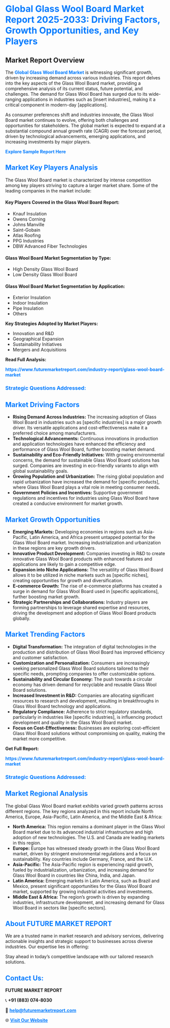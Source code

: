 <h1 style="color: #007BFF;">Global Glass Wool Board Market Report 2025-2033: Driving Factors, Growth Opportunities, and Key Players</h1>

<section id="overview">
<h2>Market Report Overview</h2>
<p>The <a href="https://www.futuremarketreport.com/industry-report/glass-wool-board-market" style="color: #007BFF; text-decoration: none;"><strong>Global Glass Wool Board Market</strong></a> is witnessing significant growth, driven by increasing demand across various industries. This report delves into the key aspects of the Glass Wool Board market, providing a comprehensive analysis of its current status, future potential, and challenges. The demand for Glass Wool Board has surged due to its wide-ranging applications in industries such as [insert industries], making it a critical component in modern-day [applications].</p>
<p>As consumer preferences shift and industries innovate, the Glass Wool Board market continues to evolve, offering both challenges and opportunities for stakeholders. The global market is expected to expand at a substantial compound annual growth rate (CAGR) over the forecast period, driven by technological advancements, emerging applications, and increasing investments by major players.</p>
</section>

<section id="overview">
<p><a href="https://www.futuremarketreport.com/request-sample/reportId=88692" style="color: #007BFF; text-decoration: none;"><strong>Explore Sample Report Here</strong></a></p>
</section>

<section id="key-players">
<h2 style="color: #007BFF;">Market Key Players Analysis</h2>
<p>The Glass Wool Board market is characterized by intense competition among key players striving to capture a larger market share. Some of the leading companies in the market include:</p>
<h4>Key Players Covered in the Glass Wool Board Report:</h4>
<ul><li>Knauf Insulation</li><li>Owens Corning</li><li>Johns Manville</li><li>Saint-Gobain</li><li>Atlas Roofing</li><li>PPG Industries</li><li>DBW Advanced Fiber Technologies</li></ul>
<h4>Glass Wool Board Market Segmentation by Type:</h4>
<ul><li>High Density Glass Wool Board</li><li>Low Density Glass Wool Board</li></ul>

<h4>Glass Wool Board Market Segmentation by Application:</h4>
<ul><li>Exterior Insulation</li><li>Indoor Insulation</li><li>Pipe Insulation</li><li>Others</li></ul>
<p><strong>Key Strategies Adopted by Market Players:</strong></p>
<ul>
<li>Innovation and R&D</li>
<li>Geographical Expansion</li>
<li>Sustainability Initiatives</li>
<li>Mergers and Acquisitions</li>
</ul>
</section>

<section>
<p><strong>Read Full Analysis: </strong></p><a href="https://www.futuremarketreport.com/industry-report/glass-wool-board-market" style="color: #007BFF; text-decoration: none;"><strong>https://www.futuremarketreport.com/industry-report/glass-wool-board-market</strong></a>
<h3 style="color: #007BFF;">Strategic Questions Addressed:</h3>
</section>

<section id="driving-factors">
<h2 style="color: #007BFF;">Market Driving Factors</h2>
<ul>
<li><strong>Rising Demand Across Industries:</strong> The increasing adoption of Glass Wool Board in industries such as [specific industries] is a major growth driver. Its versatile applications and cost-effectiveness make it a preferred choice among manufacturers.</li>
<li><strong>Technological Advancements:</strong> Continuous innovations in production and application technologies have enhanced the efficiency and performance of Glass Wool Board, further boosting market demand.</li>
<li><strong>Sustainability and Eco-Friendly Initiatives:</strong> With growing environmental concerns, the demand for sustainable Glass Wool Board solutions has surged. Companies are investing in eco-friendly variants to align with global sustainability goals.</li>
<li><strong>Growing Population and Urbanization:</strong> The rising global population and rapid urbanization have increased the demand for [specific products], where Glass Wool Board plays a vital role in meeting consumer needs.</li>
<li><strong>Government Policies and Incentives:</strong> Supportive government regulations and incentives for industries using Glass Wool Board have created a conducive environment for market growth.</li>
</ul>
</section>

<section id="growth-opportunities">
<h2 style="color: #007BFF;">Market Growth Opportunities</h2>
<ul>
<li><strong>Emerging Markets:</strong> Developing economies in regions such as Asia-Pacific, Latin America, and Africa present untapped potential for the Glass Wool Board market. Increasing industrialization and urbanization in these regions are key growth drivers.</li>
<li><strong>Innovative Product Development:</strong> Companies investing in R&D to create innovative Glass Wool Board products with enhanced features and applications are likely to gain a competitive edge.</li>
<li><strong>Expansion into Niche Applications:</strong> The versatility of Glass Wool Board allows it to be utilized in niche markets such as [specific niches], creating opportunities for growth and diversification.</li>
<li><strong>E-commerce Growth:</strong> The rise of e-commerce platforms has created a surge in demand for Glass Wool Board used in [specific applications], further boosting market growth.</li>
<li><strong>Strategic Partnerships and Collaborations:</strong> Industry players are forming partnerships to leverage shared expertise and resources, driving the development and adoption of Glass Wool Board products globally.</li>
</ul>
</section>

<section id="trending-factors">
<h2 style="color: #007BFF;">Market Trending Factors</h2>
<ul>
<li><strong>Digital Transformation:</strong> The integration of digital technologies in the production and distribution of Glass Wool Board has improved efficiency and customer satisfaction.</li>
<li><strong>Customization and Personalization:</strong> Consumers are increasingly seeking personalized Glass Wool Board solutions tailored to their specific needs, prompting companies to offer customizable options.</li>
<li><strong>Sustainability and Circular Economy:</strong> The push towards a circular economy has driven demand for recyclable and reusable Glass Wool Board solutions.</li>
<li><strong>Increased Investment in R&D:</strong> Companies are allocating significant resources to research and development, resulting in breakthroughs in Glass Wool Board technology and applications.</li>
<li><strong>Regulatory Compliance:</strong> Adherence to strict regulatory standards, particularly in industries like [specific industries], is influencing product development and quality in the Glass Wool Board market.</li>
<li><strong>Focus on Cost-Effectiveness:</strong> Businesses are exploring cost-efficient Glass Wool Board solutions without compromising on quality, making the market more competitive.</li>
</ul>
</section>

<section>
<p><strong>Get Full Report: </strong></p><a href="https://www.futuremarketreport.com/industry-report/glass-wool-board-market" style="color: #007BFF; text-decoration: none;"><strong>https://www.futuremarketreport.com/industry-report/glass-wool-board-market</strong></a>
<h3 style="color: #007BFF;">Strategic Questions Addressed:</h3>
</section>


<section id="regional-analysis">
<h2 style="color: #007BFF;">Market Regional Analysis</h2>
<p>The global Glass Wool Board market exhibits varied growth patterns across different regions. The key regions analyzed in this report include North America, Europe, Asia-Pacific, Latin America, and the Middle East & Africa:</p>
<ul>
<li><strong>North America:</strong> This region remains a dominant player in the Glass Wool Board market due to its advanced industrial infrastructure and high adoption of new technologies. The U.S. and Canada are leading markets in this region.</li>
<li><strong>Europe:</strong> Europe has witnessed steady growth in the Glass Wool Board market, driven by stringent environmental regulations and a focus on sustainability. Key countries include Germany, France, and the U.K.</li>
<li><strong>Asia-Pacific:</strong> The Asia-Pacific region is experiencing rapid growth, fueled by industrialization, urbanization, and increasing demand for Glass Wool Board in countries like China, India, and Japan.</li>
<li><strong>Latin America:</strong> Emerging markets in Latin America, such as Brazil and Mexico, present significant opportunities for the Glass Wool Board market, supported by growing industrial activities and investments.</li>
<li><strong>Middle East & Africa:</strong> The region’s growth is driven by expanding industries, infrastructure development, and increasing demand for Glass Wool Board in sectors like [specific sectors].</li>
</ul>
</section>

<footer>
<h2 style="color: #007BFF;">About FUTURE MARKET REPORT</h2>
<p>We are a trusted name in market research and advisory services, delivering actionable insights and strategic support to businesses across diverse industries. Our expertise lies in offering:</p>

<p>Stay ahead in today’s competitive landscape with our tailored research solutions.</p>

<h2 style="color: #007BFF;">Contact Us:</h2>
<p><strong>FUTURE MARKET REPORT</strong></p>
<p>📞 <strong>+91 (883) 074-8030</strong></p>
<p>📧 <strong><a href="mailto:help@futuremarketreport.com" style="color: #007BFF;">help@futuremarketreport.com</a></strong></p>
<p>🌐 <strong><a href="https://www.futuremarketreport.com/" style="color: #007BFF;">Visit Our Website</a></strong></p>
</footer>